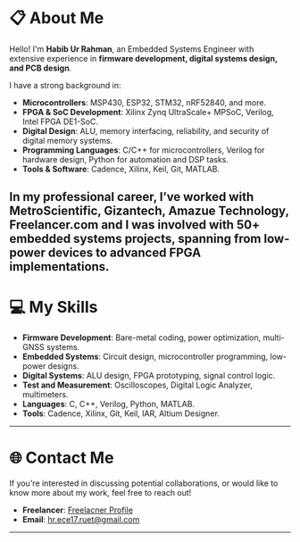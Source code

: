 # 📋 **About Me**

Hello! I'm **Habib Ur Rahman**, an Embedded Systems Engineer with extensive experience in **firmware development, digital systems design, and PCB design**. 

I have a strong background in:
- **Microcontrollers**: MSP430, ESP32, STM32, nRF52840, and more.
- **FPGA & SoC Development**: Xilinx Zynq UltraScale+ MPSoC, Verilog, Intel FPGA DE1-SoC.
- **Digital Design**: ALU, memory interfacing, reliability, and security of digital memory systems.
- **Programming Languages**: C/C++ for microcontrollers, Verilog for hardware design, Python for automation and DSP tasks.
- **Tools & Software**: Cadence, Xilinx, Keil, Git, MATLAB.

In my professional career, I’ve worked with **MetroScientific**, **Gizantech**, **Amazue Technology**, **Freelancer.com** and I was involved with 50+ embedded systems projects, spanning from low-power devices to advanced FPGA implementations.
---


# 💻 **My Skills**

- **Firmware Development**: Bare-metal coding, power optimization, multi-GNSS systems.
- **Embedded Systems**: Circuit design, microcontroller programming, low-power designs.
- **Digital Systems**: ALU design, FPGA prototyping, signal control logic.
- **Test and Measurement**: Oscilloscopes, Digital Logic Analyzer, multimeters.
- **Languages**: C, C++, Verilog, Python, MATLAB.
- **Tools**: Cadence, Xilinx, Git, Keil, IAR, Altium Designer.

---

# 🌐 **Contact Me**

If you're interested in discussing potential collaborations, or would like to know more about my work, feel free to reach out!

- **Freelancer**: [Freelacner Profile](https://www.my.freelancer.com/u/Habibece17ruet)
- **Email**: hr.ece17.ruet@gmail.com

---
